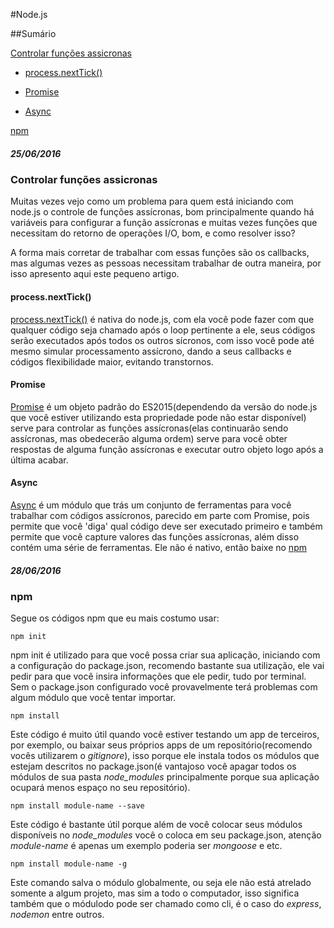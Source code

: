 #Node.js

##Sumário

[Controlar funções assicronas](https://github.com/Leandro-Araujo/devdiario/blob/master/nodejs.md#controlar-fun%C3%A7%C3%B5es-assicronas)

- [process.nextTick()](https://github.com/Leandro-Araujo/devdiario/blob/master/nodejs.md#processnexttick)

- [Promise](https://github.com/Leandro-Araujo/devdiario/blob/master/nodejs.md#promise)

- [Async](https://github.com/Leandro-Araujo/devdiario/blob/master/nodejs.md#async)

[npm](https://github.com/Leandro-Araujo/devdiario/blob/master/nodejs.md#npm)

##### 25/06/2016

### Controlar funções assicronas

Muitas vezes vejo como um problema para quem está iniciando com node.js o controle de funções assícronas, bom principalmente quando há variáveis para configurar a função assícronas e muitas vezes funções que necessitam do retorno de operações I/O, bom, e como resolver isso?

A forma mais corretar de trabalhar com essas funções são os callbacks, mas algumas vezes as pessoas necessitam trabalhar de outra maneira, por isso apresento aqui este pequeno artigo.

#### process.nextTick()

[process.nextTick()](https://nodejs.org/dist/latest-v6.x/docs/api/process.html#process_process_nexttick_callback_arg) é nativa do node.js, com ela você pode fazer com que qualquer código seja chamado após o loop pertinente a ele, seus códigos serão executados após todos os outros sícronos, com isso você pode até mesmo simular processamento assícrono, dando a seus callbacks e códigos flexibilidade maior, evitando transtornos.

#### Promise

[Promise](https://developer.mozilla.org/pt-BR/docs/Web/JavaScript/Reference/Global_Objects/Promise) é um objeto padrão do ES2015(dependendo da versão do node.js que você estiver utilizando esta propriedade pode não estar disponível) serve para controlar as funções assícronas(elas continuarão sendo assícronas, mas obedecerão alguma ordem) serve para você obter respostas de alguma função assícronas e executar outro objeto logo após a última acabar.

#### Async

[Async](https://github.com/caolan/async) é um módulo que trás um conjunto de ferramentas para você trabalhar com códigos assícronos, parecido em parte com Promise, pois permite que você 'diga' qual código deve ser executado primeiro e também permite que você capture valores das funções assícronas, além disso contém uma série de ferramentas. Ele não é nativo, então baixe no [npm](https://www.npmjs.com/)


##### 28/06/2016

### npm

Segue os códigos npm que eu mais costumo usar:

```
npm init
```
npm init é utilizado para que você possa criar sua aplicação, iniciando com a configuração do package.json, recomendo bastante sua utilização, ele vai pedir para que você insira informações que ele pedir, tudo por terminal. Sem o package.json configurado você provavelmente terá problemas com algum módulo que você tentar importar.

```
npm install
```
Este código é muito útil quando você estiver testando um app de terceiros, por exemplo, ou baixar seus próprios apps de um repositório(recomendo vocês utilizarem o *gitignore*), isso porque ele instala todos os módulos que estejam descritos no package.json(é vantajoso você apagar todos os módulos de sua pasta *node_modules* principalmente porque sua aplicação ocupará menos espaço no seu repositório).

```
npm install module-name --save
```
Este código é bastante útil porque além de você colocar seus módulos disponíveis no *node_modules* você o coloca em seu package.json, atenção *module-name* é apenas um exemplo poderia ser *mongoose* e etc.

```
npm install module-name -g
```

Este comando salva o módulo globalmente, ou seja ele não está atrelado somente a algum projeto, mas sim a todo o computador, isso significa também que o módulodo pode ser chamado como cli, é o caso do *express*, *nodemon* entre outros.
